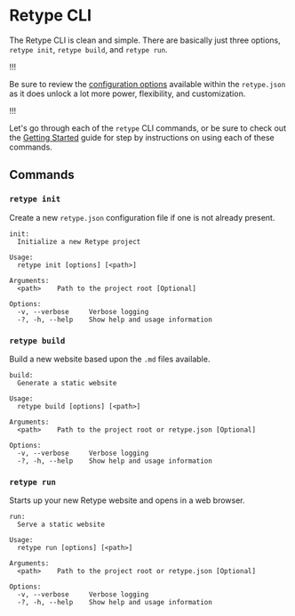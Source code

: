 # Retype CLI

The Retype CLI is clean and simple. There are basically just three options, `retype init`, `retype build`, and `retype run`.

!!!

Be sure to review the [configuration options](project_configuration.md) available within the `retype.json`  as it does unlock a lot more power, flexibility, and customization.

!!!

Let's go through each of the `retype` CLI commands, or be sure to check out the [Getting Started](getting_started.md) guide for step by instructions on using each of these commands.

## Commands

### `retype init`

Create a new `retype.json` configuration file if one is not already present.

```
init:
  Initialize a new Retype project

Usage:
  retype init [options] [<path>]

Arguments:
  <path>    Path to the project root [Optional]

Options:
  -v, --verbose     Verbose logging
  -?, -h, --help    Show help and usage information
```

### `retype build`

Build a new website based upon the `.md` files available.

```
build:
  Generate a static website

Usage:
  retype build [options] [<path>]

Arguments:
  <path>    Path to the project root or retype.json [Optional]

Options:
  -v, --verbose     Verbose logging
  -?, -h, --help    Show help and usage information
```

### `retype run`

Starts up your new Retype website and opens in a web browser.

```
run:
  Serve a static website

Usage:
  retype run [options] [<path>]

Arguments:
  <path>    Path to the project root or retype.json [Optional]

Options:
  -v, --verbose     Verbose logging
  -?, -h, --help    Show help and usage information
```